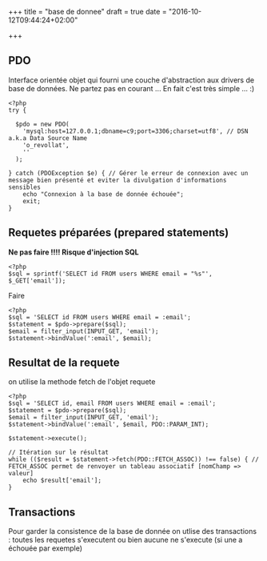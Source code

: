 +++
title = "base de donnee"
draft = true
date = "2016-10-12T09:44:24+02:00"

+++

## PDO

Interface orientée objet qui fourni une couche d'abstraction aux drivers de base de données.
Ne partez pas en courant ... En fait c'est très simple ... :)

```
<?php
try {

  $pdo = new PDO(
    'mysql:host=127.0.0.1;dbname=c9;port=3306;charset=utf8', // DSN a.k.a Data Source Name
    'o_revollat',
    ''
  );

} catch (PDOException $e) { // Gérer le erreur de connexion avec un message bien présenté et eviter la divulgation d'informations sensibles
    echo "Connexion à la base de donnée échouée";
    exit;
}
```

## Requetes préparées (prepared statements)

**Ne pas faire !!!! Risque d'injection SQL**

```
<?php
$sql = sprintf('SELECT id FROM users WHERE email = "%s"', $_GET['email']);
```

Faire

```
<?php
$sql = 'SELECT id FROM users WHERE email = :email';
$statement = $pdo->prepare($sql);
$email = filter_input(INPUT_GET, 'email');
$statement->bindValue(':email', $email);
```

## Resultat de la requete

on utilise la methode fetch de l'objet requete

```
<?php
$sql = 'SELECT id, email FROM users WHERE email = :email';
$statement = $pdo->prepare($sql);
$email = filter_input(INPUT_GET, 'email');
$statement->bindValue(':email', $email, PDO::PARAM_INT);

$statement->execute();

// Itération sur le résultat
while (($result = $statement->fetch(PDO::FETCH_ASSOC)) !== false) { // FETCH_ASSOC permet de renvoyer un tableau associatif [nomChamp => valeur]
    echo $result['email'];
}

```

## Transactions

Pour garder la consistence de la base de donnée on utlise des transactions : toutes les requetes s'executent ou bien aucune ne s'execute (si une a échouée par exemple)
